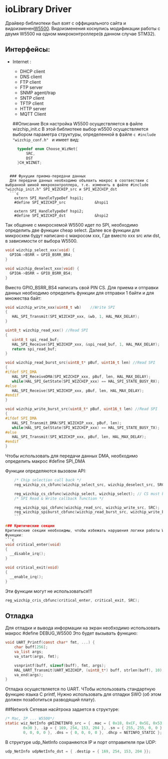 # ioLibrary Driver
Драйвер библиотеки был взят с оффициального сайта  и видоизменен[W5500](http://wizwiki.net/wiki/doku.php?id=products:w5500:start).
Видоизменения коснулись модификации работы с двумя W5500 на одном микроконтроллере(в данном случае STM32).
## Интерфейсы:
- Internet :
  - DHCP client
  - DNS client
  - FTP client
  - FTP server
  - SNMP agent/trap
  - SNTP client
  - TFTP client
  - HTTP server
  - MQTT Client
  
  ##Описание
  Вся настройка W5500 осуществляется в файле wizchip_init.c
  В этой библиотеке выбор w5500 осуществляется выбором параметра структуры, определенной в файле ```c #include "wizchip_conf.h" ``` и имеет вид:
  ```c
	typedef enum Choose_WizNet{
		SRC,
		DST
	}CH_WIZNET;
```
  
  ### Фунуции приема-передачи данных
  Для передачи данных необходимо объявить макрос в соотвествии с выбранной шиной микроконтроллера, т.е. изменить в файле #include "wizchip_init.h" SPI_WIZCHIP_src и SPI_WIZCHIP_dst
  ```c
	extern SPI_HandleTypeDef hspi1;
	#define SPI_WIZCHIP_src  			&hspi1

	extern SPI_HandleTypeDef hspi2;
	#define SPI_WIZCHIP_dst				&hspi2
  ```
  
  Так общение с микросхемой W5500 идет по SPI, необходимо определить две функции cheap select. Далее все функции для микросхем будут написано с макросом xxx, Где вместо xxx src или dst, в зависимости от выбора W5500.
  ```c
void wizchip_select_xxx(void) {
	GPIOA->BSRR = GPIO_BSRR_BR4;
}

void wizchip_deselect_xxx(void) {
	GPIOA->BSRR = GPIO_BSRR_BS4;
}
```
Вместо GPIO_BSRR_BS4 написать свой PIN CS.
 Для приема и отправки данных необходимо определить функции для отправки 1 байти и для множества байт:
 
 ```c 
 void wizchip_write_xxx(uint8_t wb)    //Write SPI
{
	HAL_SPI_Transmit(SPI_WIZCHIP_xxx, &wb, 1, HAL_MAX_DELAY);
}

uint8_t wizchip_read_xxx() //Read SPI
{
	uint8_t spi_read_buf;
	HAL_SPI_Receive(SPI_WIZCHIP_xxx, &spi_read_buf, 1, HAL_MAX_DELAY);
	return spi_read_buf;
}

void wizchip_read_burst_src(uint8_t* pBuf, uint16_t len) //Read SPI
{
#ifdef SPI_DMA
	HAL_SPI_ReceiveDMA(SPI_WIZCHIP_xxx, pBuf, len, HAL_MAX_DELAY);
	while(HAL_SPI_GetState(SPI_WIZCHIP_xxx) == HAL_SPI_STATE_BUSY_RX);
#else
	HAL_SPI_Receive(SPI_WIZCHIP_xxx, pBuf, len, HAL_MAX_DELAY);
#endif
}

void wizchip_write_burst_src(uint8_t* pBuf, uint16_t len) //Read SPI
{
#ifdef SPI_DMA
	HAL_SPI_Transmit_DMA(SPI_WIZCHIP_xxx, pBuf, len);
	while(HAL_SPI_GetState(SPI_WIZCHIP_xxx) == HAL_SPI_STATE_BUSY_TX);
#else
	HAL_SPI_Transmit(SPI_WIZCHIP_xxx, pBuf, len, HAL_MAX_DELAY);
#endif
}
```
Чтобы использовать для передачи данных DMA, необходимо определить макрос #define SPI_DMA

Функции определяются вызовом API:

```c
	/* Chip selection call back */
	reg_wizchip_cs_cbfunc(wizchip_select_src, wizchip_deselect_src, SRC);

	reg_wizchip_cs_cbfunc(wizchip_select, wizchip_select); // CS must be tried with LOW.
	/* SPI Read & Write callback function */

	reg_wizchip_spi_cbfunc(wizchip_read_src, wizchip_write_src, SRC);
	reg_wizchip_spiburst_cbfunc(wizchip_read_burst_src, wizchip_write_burst_src, SRC);
	```

### Критические секции
Критические секции необхоидмы, чтобы избежать нарушения логики работы W5500 в отвественных местах:
Функции:
```c 
void critical_enter(void)
{
  __disable_irq();
}

void critical_exit(void)
{
  __enable_irq();
}
```
Эти функции могут не использоваться!!!
```c
reg_wizchip_cris_cbfunc(critical_enter, critical_exit, SRC);
```

## Отладка
Для отладки и вывода информации на экран необходимо использовать макрос #define DEBUG_W5500
Это будет вызывать функцию:
```c 
void UART_Printf(const char* fmt, ...) {
	char buff[256];
	va_list args;
	va_start(args, fmt);

	vsnprintf(buff, sizeof(buff), fmt, args);
	HAL_UART_Transmit(UART_WIZCHIP, (uint8_t*) buff, strlen(buff), 10);
	va_end(args);
}
```
Отладка осуществляется по UART. ЧТобы использовать стандартную функцию языка C printf, Нужно использовать для отладки SWO (об этом должен позаботиться разводящий плату).

##Network
Сетевая насйтрока задается в структуре:

```c
/* Mac, IP ... W5500*/
static wiz_NetInfo gWIZNETINFO_src = { .mac = { 0x18, 0xCF, 0x5E, 0x53, 0xBF,
		0x30 }, .ip = { 169, 254, 153, 204 }, .sn = { 255, 255, 0, 0 }, .gw = {
		0, 0, 0, 0 }, .dns = { 0, 0, 0, 0 }, .dhcp = NETINFO_STATIC };
```

В структуре udp_NetInfo сохраняются IP и порт отправителя при UDP:
```c
udp_NetInfo udpNetInfo_dst = { .destip = { 169, 254, 153, 204 }};
```